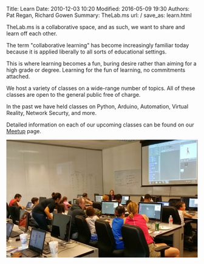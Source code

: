 Title: Learn
Date: 2010-12-03 10:20
Modified: 2016-05-09 19:30
Authors: Pat Regan, Richard Gowen
Summary: TheLab.ms
url: /
save_as: learn.html

TheLab.ms is a collaborative space, and as such, we want to share and learn off each other.

The term "collaborative learning" has become increasingly familiar today because it is applied liberally to all sorts of educational settings.

This is where learning becomes a fun, buring desire rather than aiming for a high grade or degree.
Learning for the fun of learning, no commitments attached.

We host a variety of classes on a wide-range number of topics.
All of these classes are open to the general public free of charge.

In the past we have held classes on Python, Arduino, Automation, Virtual Reality, Network Securty, and more.

Detailed information on each of our upcoming classes can be found on our [Meetup](https://www.meetup.com/TheLab-ms/) page.
 
<img src="/images/Learn1.jpg" alt="Sratch Class" />


